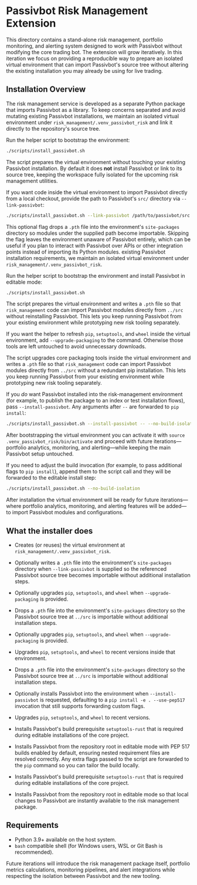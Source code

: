 # Passivbot Risk Management Extension

This directory contains a stand-alone risk management, portfolio monitoring,
and alerting system designed to work *with* Passivbot without modifying the
core trading bot.  The extension will grow iteratively.  In this iteration we
focus on providing a reproducible way to prepare an isolated virtual
environment that can import Passivbot's source tree without altering the
existing installation you may already be using for live trading.

## Installation Overview

The risk management service is developed as a separate Python package that
imports Passivbot as a library.  To keep concerns separated and avoid mutating
existing Passivbot installations, we maintain an isolated virtual environment
under `risk_management/.venv_passivbot_risk` and link it directly to the
repository's source tree.

Run the helper script to bootstrap the environment:

```bash
./scripts/install_passivbot.sh
```

The script prepares the virtual environment without touching your existing
Passivbot installation.  By default it does **not** install Passivbot or link to
its source tree, keeping the workspace fully isolated for the upcoming risk
management utilities.

If you want code inside the virtual environment to import Passivbot directly
from a local checkout, provide the path to Passivbot's `src/` directory via
`--link-passivbot`:

```bash
./scripts/install_passivbot.sh --link-passivbot /path/to/passivbot/src
```

This optional flag drops a `.pth` file into the environment's `site-packages`
directory so modules under the supplied path become importable.  Skipping the
flag leaves the environment unaware of Passivbot entirely, which can be useful
if you plan to interact with Passivbot over APIs or other integration points
instead of importing its Python modules.
existing Passivbot installation requirements, we maintain an isolated virtual
environment under `risk_management/.venv_passivbot_risk`.

Run the helper script to bootstrap the environment and install Passivbot in
editable mode:



```bash
./scripts/install_passivbot.sh
```


The script prepares the virtual environment and writes a `.pth` file so that
`risk_management` code can import Passivbot modules directly from `../src`
without reinstalling Passivbot.  This lets you keep running Passivbot from your
existing environment while prototyping new risk tooling separately.

If you want the helper to refresh `pip`, `setuptools`, and `wheel` inside the
virtual environment, add `--upgrade-packaging` to the command.  Otherwise those
tools are left untouched to avoid unnecessary downloads.

The script upgrades core packaging tools inside the virtual environment and
writes a `.pth` file so that `risk_management` code can import Passivbot
modules directly from `../src` without a redundant pip installation.  This lets
you keep running Passivbot from your existing environment while prototyping new
risk tooling separately.

If you *do* want Passivbot installed into the risk-management environment (for
example, to publish the package to an index or test installation flows), pass
`--install-passivbot`.  Any arguments after `--` are forwarded to `pip
install`:

```bash
./scripts/install_passivbot.sh --install-passivbot -- --no-build-isolation
```

After bootstrapping the virtual environment you can activate it with `source
.venv_passivbot_risk/bin/activate` and proceed with future iterations—portfolio
analytics, monitoring, and alerting—while keeping the main Passivbot setup
untouched.


If you need to adjust the build invocation (for example, to pass additional
flags to `pip install`), append them to the script call and they will be
forwarded to the editable install step:

```bash
./scripts/install_passivbot.sh --no-build-isolation
```

After installation the virtual environment will be ready for future
iterations—where portfolio analytics, monitoring, and alerting features will be
added—to import Passivbot modules and configurations.




## What the installer does

* Creates (or reuses) the virtual environment at
  `risk_management/.venv_passivbot_risk`.

* Optionally writes a `.pth` file into the environment's `site-packages`
  directory when `--link-passivbot` is supplied so the referenced Passivbot
  source tree becomes importable without additional installation steps.
* Optionally upgrades `pip`, `setuptools`, and `wheel` when
  `--upgrade-packaging` is provided.

* Drops a `.pth` file into the environment's `site-packages` directory so the
  Passivbot source tree at `../src` is importable without additional
  installation steps.
* Optionally upgrades `pip`, `setuptools`, and `wheel` when
  `--upgrade-packaging` is provided.

* Upgrades `pip`, `setuptools`, and `wheel` to recent versions inside that
  environment.
* Drops a `.pth` file into the environment's `site-packages` directory so the
  Passivbot source tree at `../src` is importable without additional
  installation steps.
* Optionally installs Passivbot into the environment when
  `--install-passivbot` is requested, defaulting to a `pip install -e .
  --use-pep517` invocation that still supports forwarding custom flags.

* Upgrades `pip`, `setuptools`, and `wheel` to recent versions.

* Installs Passivbot's build prerequisite `setuptools-rust` that is
  required during editable installations of the core project.
* Installs Passivbot from the repository root in editable mode with PEP 517
  builds enabled by default, ensuring nested requirement files are resolved
  correctly. Any extra flags passed to the script are forwarded to the `pip`
  command so you can tailor the build locally.


* Installs Passivbot's build prerequisite `setuptools-rust` that is
  required during editable installations of the core project.

* Installs Passivbot from the repository root in editable mode so that local
  changes to Passivbot are instantly available to the risk management package.


## Requirements

* Python 3.9+ available on the host system.
* `bash` compatible shell (for Windows users, WSL or Git Bash is recommended).

Future iterations will introduce the risk management package itself, portfolio
metrics calculations, monitoring pipelines, and alert integrations while
respecting the isolation between Passivbot and the new tooling.
